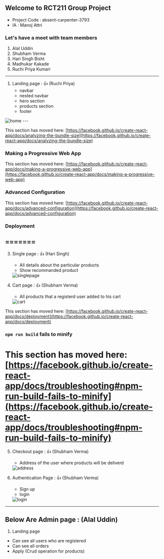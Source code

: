 ## Welcome to RCT211 Group Project

 - Project Code : absent-carpenter-3793
 - IA : Manoj Attri
 
 ### Let's have a meet with team members

1. Alal Uddin 
2. Shubham Verma
3. Hari Singh Bisht
4. Madhukar Kakade
5. Ruchi Priya Kumari

---

     
1. Landing page : 👍 (Ruchi Priya)
    - navbar 
    - nested navbar
    - hero section
    - products section 
    - footer
 <img src="https://i.postimg.cc/XNFbpyPH/Screenshot-34.png" alt="home" />
---


This section has moved here: [https://facebook.github.io/create-react-app/docs/analyzing-the-bundle-size](https://facebook.github.io/create-react-app/docs/analyzing-the-bundle-size)


### Making a Progressive Web App

This section has moved here: [https://facebook.github.io/create-react-app/docs/making-a-progressive-web-app](https://facebook.github.io/create-react-app/docs/making-a-progressive-web-app)

### Advanced Configuration

This section has moved here: [https://facebook.github.io/create-react-app/docs/advanced-configuration](https://facebook.github.io/create-react-app/docs/advanced-configuration)

### Deployment
=======
---

3. Single page : 👍 (Hari Singh)
   - All details about the particular products
   - Show recommanded product
   
   <img src="https://i.postimg.cc/fy7JMqXm/Screenshot-39.png" alt="singlepage" />

4. Cart page : 👍 (Shubham Verma)
   - All products that a registerd user added to his cart
    <img src="https://i.postimg.cc/D0C3Qq3R/Screenshot-36.png" alt="cart" />


This section has moved here: [https://facebook.github.io/create-react-app/docs/deployment](https://facebook.github.io/create-react-app/docs/deployment)


### `npm run build` fails to minify

This section has moved here: [https://facebook.github.io/create-react-app/docs/troubleshooting#npm-run-build-fails-to-minify](https://facebook.github.io/create-react-app/docs/troubleshooting#npm-run-build-fails-to-minify)
=======
5. Checkout page : 👍 (Shubham Verma)
    - Address of the user where products will be deliverd
    <img src="https://i.postimg.cc/4yFN4CyK/Screenshot-40.png" alt="address" />

6. Authentication Page : 👍 (Shubham Verma)
    - Sign up
    - login
   <img src="https://i.postimg.cc/MZ4SGmtj/Screenshot-35.png" alt="login" />

 ---   

## Below Are Admin page : (Alal Uddin)

1. Landing page
  - Can see all users who are registered
  - Can see all orders
  - Apply (Crud operation for products)
 


